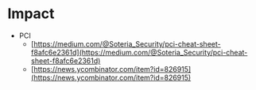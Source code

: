 <!---------------------------------------------------------------------------------
Copyright: (c) BLS OPS LLC.
This program is free software: you can redistribute it and/or modify
it under the terms of the GNU General Public License as published by
the Free Software Foundation, version 3.
This program is distributed in the hope that it will be useful,
but WITHOUT ANY WARRANTY; without even the implied warranty of
MERCHANTABILITY or FITNESS FOR A PARTICULAR PURPOSE. See the
GNU General Public License for more details.
You should have received a copy of the GNU General Public License
along with this program. If not, see <https://www.gnu.org/licenses/>.
--------------------------------------------------------------------------------->
# Impact

* PCI
	* [https://medium.com/@Soteria_Security/pci-cheat-sheet-f8afc6e2361d](https://medium.com/@Soteria_Security/pci-cheat-sheet-f8afc6e2361d)
	* [https://news.ycombinator.com/item?id=826915](https://news.ycombinator.com/item?id=826915)